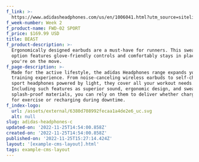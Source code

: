 ```yaml
---
f_link: >-
  https://www.adidasheadphones.com/us/en/1006041.html?utm_source=sitelink&amp;utm_medium=hypebeast&amp;utm_campaign=giftindex_marketing_us_202211&amp;utm_content=fwd02
f_week-number: Week 2
f_product-name: FWD-02 SPORT
f_price: $169.99 USD
title: BEAST
f_product-description: >-
  Ergonomically designed earbuds are a must-have for runners. This sweat-proof
  option features glove-friendly controls and comfortably stays in place while
  you're on the move.
f_page-description: >-
  Made for the active lifestyle, the adidas Headphones range expands your
  training experience. From noise-canceling wireless earbuds to self-charging
  sport headphones powered by light, they cover all your workout needs.
  Including such features as superior sound, ergonomic design, and sweat-and
  splash-proof materials, you can rely on them to deliver whether charging up
  for exercise or recharging during downtime.
f_index-logo:
  url: /assets/external/6380d708992fecaa1a4de2e6_uc.svg
  alt: null
slug: adidas-headphones-c
updated-on: '2022-11-25T14:54:00.858Z'
created-on: '2022-11-25T14:54:00.858Z'
published-on: '2022-11-25T15:27:14.424Z'
layout: '[example-cms-layout].html'
tags: example-cms-layout
---
```



